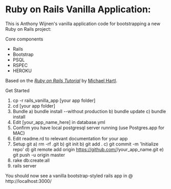 # Ruby on Rails Vanilla Application:

This is Anthony Wijnen's vanilla application code for bootstrapping a new Ruby on Rails project:

Core components
- Rails
- Bootstrap
- PSQL
- RSPEC
- HEROKU

Based on the [*Ruby on Rails Tutorial*](http://railstutorial.org/)
by [Michael Hartl](http://michaelhartl.com/).

Get Started

  1. cp -r rails_vanilla_app [your app folder] 
  2. cd [your app folder]
  3. Bundle
      a) bundle install --without production
      b) bundle update
      c) bundle install
  4. Edit [your_app_name_here] in database.yml
  5. Confirm you have local postgresql server running (use Postgres.app for MAC)
  6. Edit readme.rd to relevant documentation for your app
  7. Setup git
      a) rm -rf .git
      b) git init
      b) git add .
      c) git commit -m 'Initialize repo'
      d) git remote add origin https://github.com/<username>/your_app_name.git
      e) git push -u origin master 
  8. rake db:create:all
  9. rails server 

  You should now see a vanilla bootstrap-styled rails app in @ http://localhost:3000/
